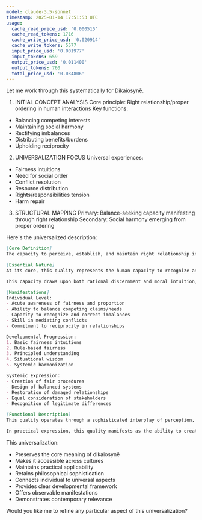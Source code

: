 ```yaml
---
model: claude-3.5-sonnet
timestamp: 2025-01-14 17:51:53 UTC
usage:
  cache_read_price_usd: '0.000515'
  cache_read_tokens: 1716
  cache_write_price_usd: '0.020914'
  cache_write_tokens: 5577
  input_price_usd: '0.001977'
  input_tokens: 659
  output_price_usd: '0.011400'
  output_tokens: 760
  total_price_usd: '0.034806'
---
```


Let me work through this systematically for Dikaiosynē.

1. INITIAL CONCEPT ANALYSIS
Core principle: Right relationship/proper ordering in human interactions
Key functions:
- Balancing competing interests
- Maintaining social harmony
- Rectifying imbalances
- Distributing benefits/burdens
- Upholding reciprocity

2. UNIVERSALIZATION FOCUS
Universal experiences:
- Fairness intuitions
- Need for social order
- Conflict resolution
- Resource distribution
- Rights/responsibilities tension
- Harm repair

3. STRUCTURAL MAPPING
Primary: Balance-seeking capacity manifesting through right relationship
Secondary: Social harmony emerging from proper ordering

Here's the universalized description:

```markdown
[Core Definition]
The capacity to perceive, establish, and maintain right relationship in human interactions, manifesting as the recognition and actualization of proper balance between competing claims, needs, and responsibilities. This quality enables both the fair distribution of benefits and burdens and the restoration of harmony when disrupted.

[Essential Nature]
At its core, this quality represents the human capacity to recognize and establish proper ordering in relationships and systems. It operates through an refined awareness of balance and proportion, coupled with the ability to adjust relationships and distributions to achieve harmony. More than simple rule-following or equality, it involves discerning the right arrangement that allows all parts of a system to function optimally while preserving the dignity and well-being of each participant.

This capacity draws upon both rational discernment and moral intuition, integrating universal principles with situational understanding. It manifests both as an internal compass for right action and as an external skill in arranging relationships and resolving conflicts.

[Manifestations]
Individual Level:
- Acute awareness of fairness and proportion
- Ability to balance competing claims/needs
- Capacity to recognize and correct imbalances
- Skill in mediating conflicts
- Commitment to reciprocity in relationships

Developmental Progression:
1. Basic fairness intuitions
2. Rule-based fairness
3. Principled understanding
4. Situational wisdom
5. Systemic harmonization

Systemic Expression:
- Creation of fair procedures
- Design of balanced systems
- Restoration of damaged relationships
- Equal consideration of stakeholders
- Recognition of legitimate differences

[Functional Description]
This quality operates through a sophisticated interplay of perception, judgment, and action. The perceptual aspect involves recognizing proper proportion and detecting imbalances in relationships and systems. The judgmental component weighs competing claims and determines appropriate responses, while the active dimension implements adjustments to establish or restore right relationship. This process integrates universal principles with particular circumstances, balancing consistency with flexibility.

In practical expression, this quality manifests as the ability to create and maintain fair systems, resolve conflicts constructively, and restore harmony when disrupted. It enables individuals and groups to navigate complex social situations while preserving both effectiveness and ethical integrity. The result is sustainable relationships and systems characterized by mutual benefit and reciprocal respect, leading to stable yet dynamic social harmony.
```

This universalization:
- Preserves the core meaning of dikaiosynē
- Makes it accessible across cultures
- Maintains practical applicability
- Retains philosophical sophistication
- Connects individual to universal aspects
- Provides clear developmental framework
- Offers observable manifestations
- Demonstrates contemporary relevance

Would you like me to refine any particular aspect of this universalization?